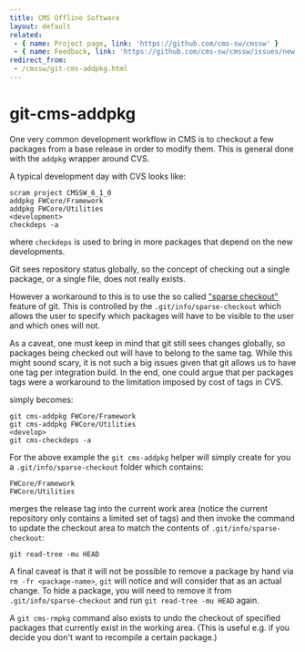 ```yaml
---
title: CMS Offline Software
layout: default
related:
 - { name: Project page, link: 'https://github.com/cms-sw/cmssw' }
 - { name: Feedback, link: 'https://github.com/cms-sw/cmssw/issues/new' }
redirect_from:
 - /cmssw/git-cms-addpkg.html
---
```

# git-cms-addpkg 

One very common development workflow in CMS is to checkout a few packages from
a base release in order to modify them. This is general done with the `addpkg`
wrapper around CVS.

A typical development day with CVS looks like:

    scram project CMSSW_6_1_0
    addpkg FWCore/Framework
    addpkg FWCore/Utilities
    <development>
    checkdeps -a

where `checkdeps` is used to bring in more packages that depend on the new
developments.

Git sees repository status globally, so the concept of checking out a single
package, or a single file, does not really exists. 

However a workaround to this is to use the so called ["sparse
checkout"](https://www.kernel.org/pub/software/scm/git/docs/git-read-tree.html#_sparse_checkout)
feature of git. This is controlled by the `.git/info/sparse-checkout` which
allows the user to specify which packages will have to be visible to the user
and which ones will not.

As a caveat, one must keep in mind that git still sees changes globally, so
packages being checked out will have to belong to the same tag. While this
might sound scary, it is not such a big issues given that git allows us to have
one tag per integration build. In the end, one could argue that per packages
tags were a workaround to the limitation imposed by cost of tags in CVS.
 
simply becomes:

    git cms-addpkg FWCore/Framework
    git cms-addpkg FWCore/Utilities
    <develop>
    git cms-checkdeps -a

For the above example the `git cms-addpkg` helper will simply create for you a
`.git/info/sparse-checkout` folder which contains:

    FWCore/Framework
    FWCore/Utilities     

merges the release tag into the current work area (notice the current
repository only contains a limited set of tags) and then invoke the command to
update the checkout area to match the contents of `.git/info/sparse-checkout`:

    git read-tree -mu HEAD

A final caveat is that it will not be possible to remove a package by hand via
`rm -fr <package-name>`, `git` will notice and will consider that as an actual
change. To hide a package, you will need to remove it from
`.git/info/sparse-checkout` and run `git read-tree -mu HEAD` again.

A `git cms-rmpkg` command also exists to undo the checkout of specified packages
that currently exist in the working area.
(This is useful e.g. if you decide you don't want to recompile a certain package.)
